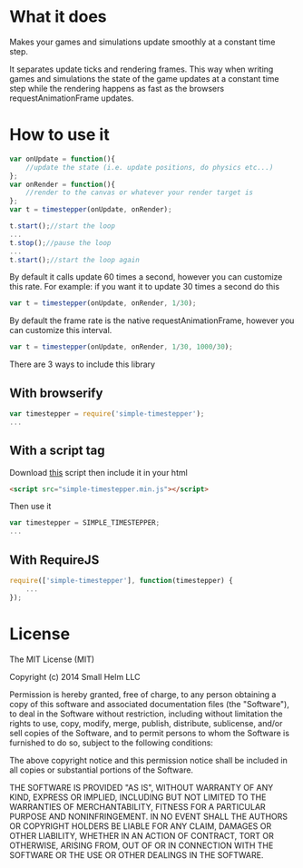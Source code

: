 # What it does

Makes your games and simulations update smoothly at a constant time step.

It separates update ticks and rendering frames. This way when writing games and simulations the state of the game updates at a constant time step while the rendering happens as fast as the browsers requestAnimationFrame updates.

# How to use it

```js
var onUpdate = function(){
	//update the state (i.e. update positions, do physics etc...)
};
var onRender = function(){
	//render to the canvas or whatever your render target is
};
var t = timestepper(onUpdate, onRender);

t.start();//start the loop
...
t.stop();//pause the loop
...
t.start();//start the loop again
```
By default it calls update 60 times a second, however you can customize this rate. For example: if you want it to update 30 times a second do this
```js
var t = timestepper(onUpdate, onRender, 1/30);
```
By default the frame rate is the native requestAnimationFrame, however you can customize this interval.
```js
var t = timestepper(onUpdate, onRender, 1/30, 1000/30);
```

There are 3 ways to include this library

## With browserify

```js
var timestepper = require('simple-timestepper');
...
```

## With a script tag

Download [this](https://github.com/smallhelm/simple-timestepper/blob/master/simple-timestepper.min.js) script then include it in your html
```html
<script src="simple-timestepper.min.js"></script>
```

Then use it
```js
var timestepper = SIMPLE_TIMESTEPPER;
...
```

## With RequireJS

```js
require(['simple-timestepper'], function(timestepper) {
	...
});
```

# License
The MIT License (MIT)

Copyright (c) 2014 Small Helm LLC

Permission is hereby granted, free of charge, to any person obtaining a copy
of this software and associated documentation files (the "Software"), to deal
in the Software without restriction, including without limitation the rights
to use, copy, modify, merge, publish, distribute, sublicense, and/or sell
copies of the Software, and to permit persons to whom the Software is
furnished to do so, subject to the following conditions:

The above copyright notice and this permission notice shall be included in all
copies or substantial portions of the Software.

THE SOFTWARE IS PROVIDED "AS IS", WITHOUT WARRANTY OF ANY KIND, EXPRESS OR
IMPLIED, INCLUDING BUT NOT LIMITED TO THE WARRANTIES OF MERCHANTABILITY,
FITNESS FOR A PARTICULAR PURPOSE AND NONINFRINGEMENT. IN NO EVENT SHALL THE
AUTHORS OR COPYRIGHT HOLDERS BE LIABLE FOR ANY CLAIM, DAMAGES OR OTHER
LIABILITY, WHETHER IN AN ACTION OF CONTRACT, TORT OR OTHERWISE, ARISING FROM,
OUT OF OR IN CONNECTION WITH THE SOFTWARE OR THE USE OR OTHER DEALINGS IN THE
SOFTWARE.
